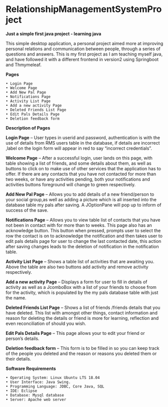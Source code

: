# RelationshipManagementSystemProject
<b>Just a simple first java project - learning java</b>

This simple desktop application, a personal project aimed more at improving personal relations and communication between people, through a series of questions and answers.
This is my first project as I am teaching myself java, and have followed it with a different frontend in version2 using Springboot and Thmymeleaf. 

<b>Pages</b>

    • Login Page
    • Welcome Page
    • Add New Pal Page
    • Notifications Page
    • Activity List Page
    • Add a new activity Page
    • Deleted Friends List Page
    • Edit Pals Details Page
    • Deletion feedback form 

<b>Description of Pages</b>

<b>Login Page</b> – User types in userid and password, authentication is with the use of details from RMS users table in the database, if details are incorrect ,label on the login form will appear in red to say “incorrect credentials”.

<b>Welcome Page</b> – After a successful login, user lands on this page, with table showing a list of friends, and some details about them, as well as buttons to click on to make  use of other services that the application has to offer. If there are any contacts that you have not contacted for more than two weeks, or have any activities pending, both your notifications and activities buttons foreground will change to green respectively.

<b>Add New Pal Page</b> – Allows you to add details of a new friend/person to your social group,as well as adding a picture which is all inserted into the database table my pals after saving.
A JOptionPane will pop up to inform of success of the save.

<b>Notifications Page</b> – Allows you to view table list of contacts that you have not been in contact with for more than to weeks. This page also has an acknowledge button. This button when pressed, prompts user to select the row the contact is on to acknowledge the notification and then takes user to edit pals details page for user to change the last contacted date, this action after saving changes leads to the deletion of notification in the notification table. 

<b>Activity List Page</b> – Shows a table list of activities that are awaiting you. Above the table are also two buttons add activity and remove activity respectively.

<b>Add a new activity Page</b> – Displays a form for user to fill in details of activity as well as a JcomboBox with a list of your friends to choose from for the activity, which is populated by the my pals database table with just the name.

<b>Deleted Friends List Page</b> – Shows a list of friends /friends details that you have deleted. This list with amongst other things, contact information and reason for deleting the details or friend is more for learning, reflection and even reconciliation of should you wish.

<b>Edit Pals Details Page</b> – This page allows your to edit your friend or person’s details.

<b>Deletion feedback form</b> – This form is to be filled in so you can keep track of the people you deleted and the reason or reasons you deleted them or their details.

<b>Software Requirements</b>

    • Operating System: Linux Ubuntu LTS 18.04
    • User Interface: Java Swing.
    • Programming Language: JDBC, Core Java, SQL
    • IDE: Eclipse
    • Database: Mysql database
    • Server: Apache web server
	
